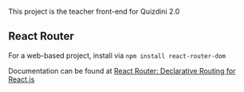 This project is the teacher front-end for Quizdini 2.0

## React Router

For a web-based project, install via `npm install react-router-dom` 

Documentation can be found at [React Router: Declarative Routing for React.js](https://reacttraining.com/react-router/)
